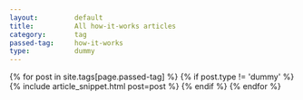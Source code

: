 ```yaml
---
layout:			default
title:			All how-it-works articles
category:		tag
passed-tag:		how-it-works
type:           dummy
---
```


{% for post in site.tags[page.passed-tag] %}
{% if post.type != 'dummy' %}
    {% include article_snippet.html post=post %}
{% endif %}
{% endfor %}
